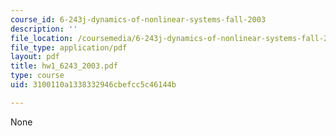 ```yaml
---
course_id: 6-243j-dynamics-of-nonlinear-systems-fall-2003
description: ''
file_location: /coursemedia/6-243j-dynamics-of-nonlinear-systems-fall-2003/3100110a1338332946cbefcc5c46144b_hw1_6243_2003.pdf
file_type: application/pdf
layout: pdf
title: hw1_6243_2003.pdf
type: course
uid: 3100110a1338332946cbefcc5c46144b

---
```

None